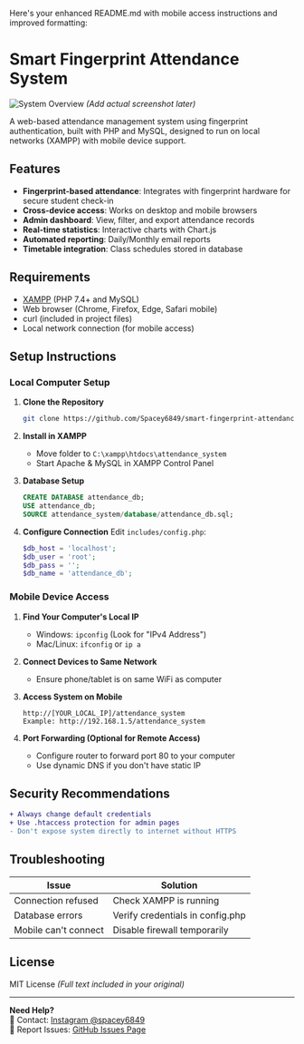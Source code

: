 Here's your enhanced README.md with mobile access instructions and improved formatting:

# Smart Fingerprint Attendance System

![System Overview](https://via.placeholder.com/800x400?text=Smart+Fingerprint+Attendance+System) *(Add actual screenshot later)*

A web-based attendance management system using fingerprint authentication, built with PHP and MySQL, designed to run on local networks (XAMPP) with mobile device support.

## Features

- **Fingerprint-based attendance**: Integrates with fingerprint hardware for secure student check-in
- **Cross-device access**: Works on desktop and mobile browsers
- **Admin dashboard**: View, filter, and export attendance records
- **Real-time statistics**: Interactive charts with Chart.js
- **Automated reporting**: Daily/Monthly email reports
- **Timetable integration**: Class schedules stored in database

## Requirements

- [XAMPP](https://www.apachefriends.org/) (PHP 7.4+ and MySQL)
- Web browser (Chrome, Firefox, Edge, Safari mobile)
- curl (included in project files)
- Local network connection (for mobile access)

## Setup Instructions

### Local Computer Setup
1. **Clone the Repository**
   ```bash
   git clone https://github.com/Spacey6849/smart-fingerprint-attendance-system.git
   ```

2. **Install in XAMPP**
   - Move folder to `C:\xampp\htdocs\attendance_system`
   - Start Apache & MySQL in XAMPP Control Panel

3. **Database Setup**
   ```sql
   CREATE DATABASE attendance_db;
   USE attendance_db;
   SOURCE attendance_system/database/attendance_db.sql;
   ```

4. **Configure Connection**
   Edit `includes/config.php`:
   ```php
   $db_host = 'localhost';
   $db_user = 'root';
   $db_pass = '';
   $db_name = 'attendance_db';
   ```

### Mobile Device Access
1. **Find Your Computer's Local IP**
   - Windows: `ipconfig` (Look for "IPv4 Address")
   - Mac/Linux: `ifconfig` or `ip a`

2. **Connect Devices to Same Network**
   - Ensure phone/tablet is on same WiFi as computer

3. **Access System on Mobile**
   ```
   http://[YOUR_LOCAL_IP]/attendance_system
   Example: http://192.168.1.5/attendance_system
   ```

4. **Port Forwarding (Optional for Remote Access)**
   - Configure router to forward port 80 to your computer
   - Use dynamic DNS if you don't have static IP

## Security Recommendations
```diff
+ Always change default credentials
+ Use .htaccess protection for admin pages
- Don't expose system directly to internet without HTTPS
```

## Troubleshooting
| Issue | Solution |
|-------|----------|
| Connection refused | Check XAMPP is running |
| Database errors | Verify credentials in config.php |
| Mobile can't connect | Disable firewall temporarily |

## License
MIT License *(Full text included in your original)*

---

**Need Help?**  
📩 Contact: [Instagram @spacey6849](https://instagram.com/spacey6849)  
🐛 Report Issues: [GitHub Issues Page](https://github.com/Spacey6849/smart-fingerprint-attendance-system/issues)
